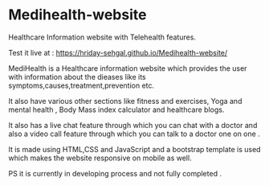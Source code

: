 # Medihealth-website
Healthcare Information website with Telehealth features.

Test it live at : https://hriday-sehgal.github.io/Medihealth-website/

MediHealth is a Healthcare information website which provides the user with information about the dieases like its symptoms,causes,treatment,prevention etc.

It also have various other sections like fitness and exercises, Yoga and mental health , Body Mass index calculator and healthcare blogs.

It also has a live chat feature through which you can chat with a doctor and also a video call feature through which you can talk to a doctor one on one . 

It is made using HTML,CSS and JavaScript and a bootstrap template is used which makes the website responsive on mobile as well.

PS it is currently in developing process and not fully completed .


